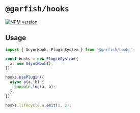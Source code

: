 # `@garfish/hooks`

[![NPM version](https://img.shields.io/npm/v/@garfish/hooks.svg?style=flat-square)](https://www.npmjs.com/package/@garfish/hooks)

## Usage

```js
import { AsyncHook, PluginSystem } from '@garfish/hooks';

const hooks = new PluginSystem({
  a: new AsyncHook(),
});

hooks.usePlugin({
  async a(a, b) {
    console.log(a, b);
  },
});

hooks.lifecycle.a.emit(1, 2);
```
